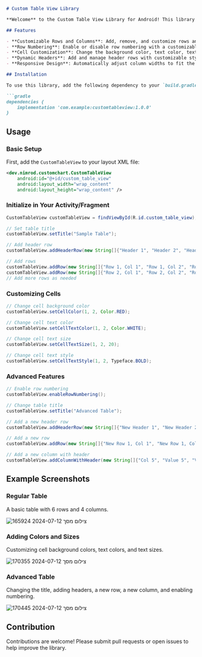 ```markdown
# Custom Table View Library

**Welcome** to the Custom Table View Library for Android! This library allows you to create and manage customizable tables in your Android applications with ease. Below, you'll find detailed information on how to use this library, along with examples and images to showcase its features.

## Features

- **Customizable Rows and Columns**: Add, remove, and customize rows and columns easily.
- **Row Numbering**: Enable or disable row numbering with a customizable header text.
- **Cell Customization**: Change the background color, text color, text size, and text style of individual cells.
- **Dynamic Headers**: Add and manage header rows with customizable styles.
- **Responsive Design**: Automatically adjust column widths to fit the content.

## Installation

To use this library, add the following dependency to your `build.gradle` file:

```gradle
dependencies {
    implementation 'com.example:customtableview:1.0.0'
}
```

## Usage

### Basic Setup

First, add the `CustomTableView` to your layout XML file:

```xml
<dev.nimrod.customchart.CustomTableView
    android:id="@+id/custom_table_view"
    android:layout_width="wrap_content"
    android:layout_height="wrap_content" />
```

### Initialize in Your Activity/Fragment

```java
CustomTableView customTableView = findViewById(R.id.custom_table_view);

// Set table title
customTableView.setTitle("Sample Table");

// Add header row
customTableView.addHeaderRow(new String[]{"Header 1", "Header 2", "Header 3", "Header 4"});

// Add rows
customTableView.addRow(new String[]{"Row 1, Col 1", "Row 1, Col 2", "Row 1, Col 3", "Row 1, Col 4"});
customTableView.addRow(new String[]{"Row 2, Col 1", "Row 2, Col 2", "Row 2, Col 3", "Row 2, Col 4"});
// Add more rows as needed
```

### Customizing Cells

```java
// Change cell background color
customTableView.setCellColor(1, 2, Color.RED);

// Change cell text color
customTableView.setCellTextColor(1, 2, Color.WHITE);

// Change cell text size
customTableView.setCellTextSize(1, 2, 20);

// Change cell text style
customTableView.setCellTextStyle(1, 2, Typeface.BOLD);
```


### Advanced Features

```java
// Enable row numbering
customTableView.enableRowNumbering();

// Change table title
customTableView.setTitle("Advanced Table");

// Add a new header row
customTableView.addHeaderRow(new String[]{"New Header 1", "New Header 2", "New Header 3", "New Header 4"});

// Add a new row
customTableView.addRow(new String[]{"New Row 1, Col 1", "New Row 1, Col 2", "New Row 1, Col 3", "New Row 1, Col 4"});

// Add a new column with header
customTableView.addColumnWithHeader(new String[]{"Col 5", "Value 5", "Value 5", "Value 5", "Value 5", "Value 5", "Value 5"}, "Header 5");
```

## Example Screenshots

### Regular Table
A basic table with 6 rows and 4 columns.


![צילום מסך 2024-07-12 165924](https://github.com/user-attachments/assets/877a5f9d-cb37-4931-9f95-cbba0f35ebbc)

### Adding Colors and Sizes
Customizing cell background colors, text colors, and text sizes.


![צילום מסך 2024-07-12 170355](https://github.com/user-attachments/assets/8bb845b5-2469-4983-9e0b-bd6dc7fb5392)

### Advanced Table
Changing the title, adding headers, a new row, a new column, and enabling numbering.


![צילום מסך 2024-07-12 170445](https://github.com/user-attachments/assets/edda2252-67df-431d-b222-7bbccc683e90)


## Contribution

Contributions are welcome! Please submit pull requests or open issues to help improve the library.


